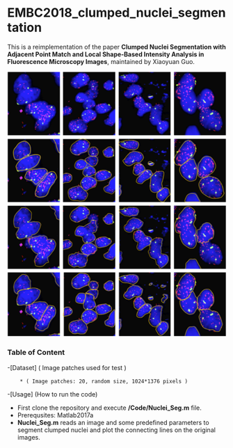 # EMBC2018_clumped_nuclei_segmentation
This is a reimplementation of the paper **Clumped Nuclei Segmentation with Adjacent Point Match and Local Shape-Based Intensity Analysis in Fluorescence Microscopy Images**, maintained by Xiaoyuan Guo.

![png](https://github.com/XiaoyuanGuo/EMBC2018_clumped_nuclei_segmentation/blob/master/Data/results.png)

### Table of Content

-[Dataset] ( Image patches used for test )

        * ( Image patches: 20, random size, 1024*1376 pixels )

-[Usage] (How to run the code)

 * First clone the repository and execute **/Code/Nuclei_Seg.m** file.
 *  Prerequsites: Matlab2017a
 * **Nuclei_Seg.m** reads an image and some predefined parameters to segment clumped  nuclei and plot the connecting lines on the original images.
